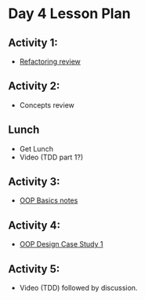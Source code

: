 # Day 4 Lesson Plan

## Activity 1:

- [Refactoring review](../activities/activity4-1refactoringReview.md)

## Activity 2:

- Concepts review

## Lunch

- Get Lunch
- Video (TDD part 1?)

## Activity 3:

- [OOP Basics notes](../cheatsheets/OOPBasics.md)

## Activity 4:

- [OOP Design Case Study 1](../activities/activity4-2oopDesign.md)

## Activity 5:

- Video (TDD) followed by discussion.
